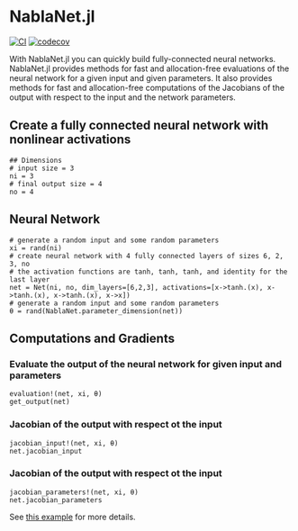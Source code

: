 # NablaNet.jl

[![CI](https://github.com/simon-lc/NablaNet.jl/actions/workflows/CI.yml/badge.svg)](https://github.com/simon-lc/NablaNet.jl/actions/workflows/CI.yml)
[![codecov](https://codecov.io/gh/simon-lc/NablaNet.jl/branch/main/graph/badge.svg?token=CHJNI2LRNZ)](https://codecov.io/gh/simon-lc/NablaNet.jl)

With NablaNet.jl you can quickly build fully-connected neural networks.
NablaNet.jl provides methods for fast and allocation-free evaluations of the neural network for a given input and given parameters.
It also provides methods for fast and allocation-free computations of the Jacobians of the output with respect to the input and the network parameters.


## Create a fully connected neural network with nonlinear activations
```
## Dimensions
# input size = 3
ni = 3
# final output size = 4
no = 4
```

## Neural Network
```
# generate a random input and some random parameters
xi = rand(ni)
# create neural network with 4 fully connected layers of sizes 6, 2, 3, no
# the activation functions are tanh, tanh, tanh, and identity for the last layer
net = Net(ni, no, dim_layers=[6,2,3], activations=[x->tanh.(x), x->tanh.(x), x->tanh.(x), x->x])
# generate a random input and some random parameters
θ = rand(NablaNet.parameter_dimension(net))
```
## Computations and Gradients
### Evaluate the output of the neural network for given input and parameters
```
evaluation!(net, xi, θ)
get_output(net)
```
### Jacobian of the output with respect ot the input
```
jacobian_input!(net, xi, θ)
net.jacobian_input
```
### Jacobian of the output with respect ot the input
```
jacobian_parameters!(net, xi, θ)
net.jacobian_parameters
```


See [this example](../main/examples/net.jl) for more details.
